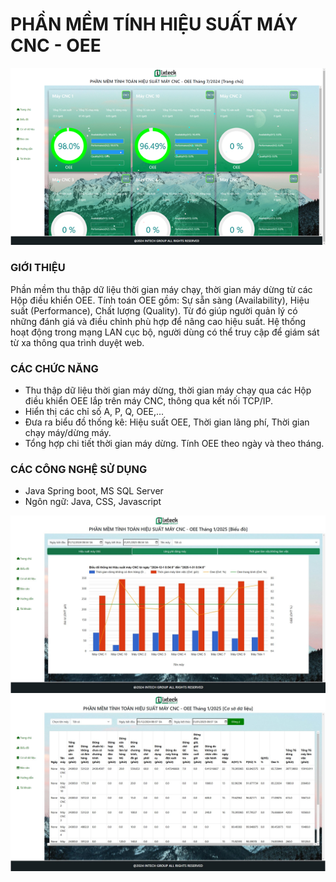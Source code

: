 # PHẦN MỀM TÍNH HIỆU SUẤT MÁY CNC - OEE
![overall equipment effectiveness](/assets/dashboard.png)
### GIỚI THIỆU
Phần mềm thu thập dữ liệu thời gian máy chạy, thời gian máy dừng từ các Hộp điều khiển OEE. Tính toán OEE gồm: Sự sẵn sàng (Availability), Hiệu suất (Performance), Chất lượng (Quality). Từ đó giúp người quản lý có những đánh giá và điều chỉnh phù hợp để nâng cao hiệu suất. Hệ thống hoạt động trong mạng LAN cục bộ, người dùng có thể truy cập để giám sát từ xa thông qua trình duyệt web.
### CÁC CHỨC NĂNG
- Thu thập dữ liệu thời gian máy dừng, thời gian máy chạy qua các Hộp điều khiển OEE lắp trên máy CNC, thông qua kết nối TCP/IP.
- Hiển thị các chỉ số A, P, Q, OEE,...
- Đưa ra biểu đồ thống kê: Hiệu suất OEE, Thời gian lãng phí, Thời gian chạy máy/dừng máy.
- Tổng hợp chi tiết thời gian máy dừng. Tính OEE theo ngày và theo tháng.
### CÁC CÔNG NGHỆ SỬ DỤNG
- Java Spring boot, MS SQL Server
- Ngôn ngữ: Java, CSS, Javascript

![overall equipment effectiveness](/assets/chart_1.JPG)
![overall equipment effectiveness](/assets/database.JPG)
